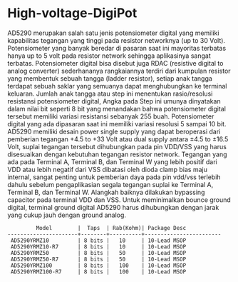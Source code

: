 # High-voltage-DigiPot

   AD5290 merupakan salah satu jenis potensiometer digital yang memiliki kapabilitas tegangan yang tinggi pada resistor networknya (up to 30 Volt). Potensiometer yang banyak beredar di pasaran saat ini mayoritas terbatas hanya up to 5 volt pada resistor network sehingga aplikasinya sangat terbatas. Potensiometer digital bisa disebut juga RDAC (resistive digital to analog converter) sederhananya rangkaiannya terdiri dari kumpulan resistor yang membentuk sebuah tangga (ladder resistor), setiap anak tangga terdapat sebuah saklar yang semuanya dapat menghubungkan ke terminal keluaran. Jumlah anak tangga atau step ini menentukan rasio/resolusi resistansi potensiometer digital, Angka pada Step ini umunya dinyatakan dalam nilai bit seperti 8 bit yang menandakan bahwa potensiometer digital tersebut memiliki variasi resistansi sebanyak 255 buah. Potensiometer digital yang ada dipasaran saat ini memiliki variasi resolusi 5 sampai 10 bit.
        AD5290 memiliki desain power single supply yang dapat beroperasi dari pemberian tegangan +4.5 to +33 Volt atau dual supply antara ±4.5 to ±16.5 Volt, suplai tegangan tersebut dihubungkan pada pin VDD/VSS yang harus disesuaikan dengan kebutuhan tegangan resistor network. Tegangan yang ada pada Terminal A, Terminal B, dan Terminal W yang lebih positif dari VDD atau lebih negatif dari VSS dibatasi oleh dioda clamp bias maju internal, sangat penting untuk pemberian daya pada pin vdd/vss terlebih dahulu sebelum pengaplikasian segala tegangan suplai ke Terminal A, Terminal B, dan Terminal W. Alangkah baiknya dilakukan bypassing capacitor pada terminal VDD dan VSS. Untuk meminimalkan bounce ground digital, terminal ground digital AD5290 harus dihubungkan dengan jarak yang cukup jauh dengan ground analog.

         	 Model	      |  Taps  | Rab(Kohm)| Package Desc
	----------------------+--------+----------+------------------------
	 AD5290YRMZ10         | 8 bits |   10     | 10-Lead MSOP
	 AD5290YRMZ10-R7      | 8 bits |   10     | 10-Lead MSOP
	 AD5290YRMZ50         | 8 bits |   50     | 10-Lead MSOP	
	 AD5290YRMZ50-R7      | 8 bits |   50     | 10-Lead MSOP		
	 AD5290YRMZ100        | 8 bits |   100    | 10-Lead MSOP
     AD5290YRMZ100-R7     | 8 bits |   100    | 10-Lead MSOP
  

  
   
   
